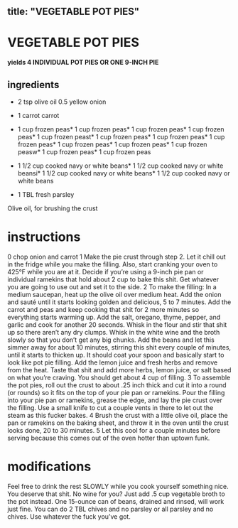 

	
title: "VEGETABLE POT PIES"
---
# VEGETABLE POT PIES
#### yields 4 INDIVIDUAL POT PIES OR ONE 9-INCH PIE
## ingredients
* 2 tsp olive oil
0.5 yellow onion
* 1 carrot carrot
* 1 cup frozen peas* 1 cup frozen peas* 1 cup frozen peas* 1 cup frozen peas* 1 cup frozen peast* 1 cup frozen peas* 1 cup frozen peas* 1 cup frozen peas* 1 cup frozen peas* 1 cup frozen peas* 1 cup frozen peasw* 1 cup frozen peas* 1 cup frozen peas
* 1 1/2 cup cooked navy or white beans* 1 1/2 cup cooked navy or white beansi* 1 1/2 cup cooked navy or white beans* 1 1/2 cup cooked navy or white beans

* 1 TBL fresh parsley

Olive oil, for brushing the crust

# instructions
0 chop onion and carrot
1 Make the pie crust through step 2. Let it chill out in the fridge while you make the filling. Also, start cranking your oven to 425°F while you are at it. Decide if you’re using a 9-inch pie pan or individual ramekins that hold about 2 cup to bake this shit. Get whatever you are going to use out and set it to the side.
2 To make the filling: In a medium saucepan, heat up the olive oil over medium heat. Add the onion and sauté until it starts looking golden and delicious, 5 to 7 minutes. Add the carrot and peas and keep cooking that shit for 2 more minutes so everything starts warming up. Add the salt, oregano, thyme, pepper, and garlic and cook for another 20 seconds. Whisk in the flour and stir that shit up so there aren’t any dry clumps. Whisk in the white wine and the broth slowly so that you don’t get any big chunks. Add the beans and let this simmer away for about 10 minutes, stirring this shit every couple of minutes, until it starts to thicken up. It should coat your spoon and basically start to look like pot pie filling. Add the lemon juice and fresh herbs and remove from the heat. Taste that shit and add more herbs, lemon juice, or salt based on what you’re craving. You should get about 4 cup of filling.
3 To assemble the pot pies, roll out the crust to about .25 inch thick and cut it into a round (or rounds) so it fits on the top of your pie pan or ramekins. Pour the filling into your pie pan or ramekins, grease the edge, and lay the pie crust over the filling. Use a small knife to cut a couple vents in there to let out the steam as this fucker bakes.
4 Brush the crust with a little olive oil, place the pan or ramekins on the baking sheet, and throw it in the oven until the crust looks done, 20 to 30 minutes.
5 Let this cool for a couple minutes before serving because this comes out of the oven hotter than uptown funk.

# modifications

Feel free to drink the rest SLOWLY while you cook yourself something nice. You deserve that shit. No wine for you? Just add .5 cup vegetable broth to the pot instead.
 One 15-ounce can of beans, drained and rinsed, will work just fine.
 You can do 2 TBL chives and no parsley or all parsley and no chives. Use whatever the fuck you’ve got.
	

